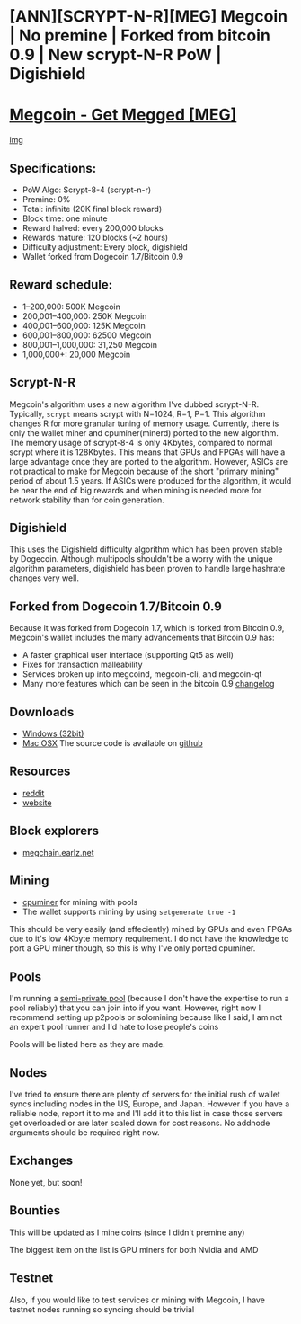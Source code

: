 # [ANN][SCRYPT-N-R][MEG] Megcoin | No premine | Forked from bitcoin 0.9 | New scrypt-N-R PoW | Digishield

# [Megcoin - Get Megged [MEG]](http://megcoin.com)

[img](http://i.imgur.com/TqxAuAN.png)

## Specifications:

* PoW Algo: Scrypt-8-4 (scrypt-n-r)
* Premine: 0%
* Total: infinite (20K final block reward)
* Block time: one minute
* Reward halved: every 200,000 blocks
* Rewards mature: 120 blocks (~2 hours)
* Difficulty adjustment: Every block, digishield
* Wallet forked from Dogecoin 1.7/Bitcoin 0.9

## Reward schedule:

* 1–200,000: 500K Megcoin 
* 200,001–400,000: 250K Megcoin
* 400,001–600,000: 125K Megcoin
* 600,001–800,000: 62500 Megcoin
* 800,001–1,000,000: 31,250 Megcoin
* 1,000,000+: 20,000 Megcoin

## Scrypt-N-R

Megcoin's algorithm uses a new algorithm I've dubbed scrypt-N-R. Typically, `scrypt` means scrypt with N=1024, R=1, P=1. This algorithm changes R for more granular tuning of memory usage. Currently, there is only the wallet miner and cpuminer(minerd) ported to the new algorithm. The memory usage of scrypt-8-4 is only 4Kbytes, compared to normal scrypt where it is 128Kbytes. This means that GPUs and FPGAs will have a large advantage once they are ported to the algorithm. However, ASICs are not practical to make for Megcoin because of the short "primary mining" period of about 1.5 years. If ASICs were produced for the algorithm, it would be near the end of big rewards and when mining is needed more for network stability than for coin generation. 

## Digishield

This uses the Digishield difficulty algorithm which has been proven stable by Dogecoin. Although multipools shouldn't be a worry with the unique algorithm parameters, digishield has been proven to handle large hashrate changes very well. 

## Forked from Dogecoin 1.7/Bitcoin 0.9

Because it was forked from Dogecoin 1.7, which is forked from Bitcoin 0.9, Megcoin's wallet includes the many advancements that Bitcoin 0.9 has:

* A faster graphical user interface (supporting Qt5 as well)
* Fixes for transaction malleability
* Services broken up into megcoind, megcoin-cli, and megcoin-qt
* Many more features which can be seen in the bitcoin 0.9 [changelog](https://bitcoin.org/bin/0.9.0/README.txt)

## Downloads

* [Windows (32bit)](http://earlz.net/static/megcoin1.0win32.zip)
* [Mac OSX](http://earlz.net/static/megcoin1.0mac.zip)
The source code is available on [github](https://github.com/Megcoin/megcoin)

## Resources

* [reddit](http://www.reddit.com/r/megcoin)
* [website](http://megcoin.com)

## Block explorers

* [megchain.earlz.net](http://megchain.earlz.net)

## Mining

* [cpuminer](https://bitbucket.org/earlz/megcpuminer) for mining with pools
* The wallet supports mining by using `setgenerate true -1`

This should be very easily (and effeciently) mined by GPUs and even FPGAs due to it's low 4Kbyte memory requirement. I do not have the knowledge to port a GPU miner though, so this is why I've only ported cpuminer.

## Pools

I'm running a [semi-private pool](http://megpool.earlz.net:8080) (because I don't have the expertise to run a pool reliably) that you can join into if you want. However, right now I recommend setting up p2pools or solomining because like I said, I am not an expert pool runner and I'd hate to lose people's coins

Pools will be listed here as they are made. 

## Nodes

I've tried to ensure there are plenty of servers for the initial rush of wallet syncs including nodes in the US, Europe, and Japan. However if you have a reliable node, report it to me and I'll add it to this list in case those servers get overloaded or are later scaled down for cost reasons. No addnode arguments should be required right now.

## Exchanges

None yet, but soon! 

## Bounties

This will be updated as I mine coins (since I didn't premine any)

The biggest item on the list is GPU miners for both Nvidia and AMD

## Testnet

Also, if you would like to test services or mining with Megcoin, I have testnet nodes running so syncing should be trivial